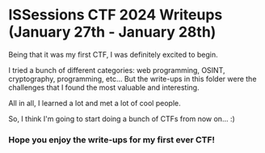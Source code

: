 # ISSessions CTF 2024 Writeups (January 27th - January 28th)

Being that it was my first CTF, I was definitely excited to begin. 

I tried a bunch of different categories: web programming, OSINT, cryptography, programming, etc... But the write-ups in this folder were the challenges that I found the most valuable and interesting. 

All in all, I learned a lot and met a lot of cool people. 

So, I think I'm going to start doing a bunch of CTFs from now on... :)

### Hope you enjoy the write-ups for my first ever CTF!
